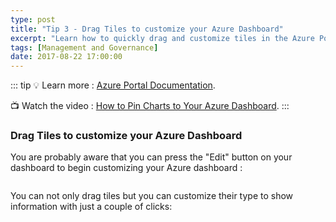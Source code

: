 ```yaml
---
type: post
title: "Tip 3 - Drag Tiles to customize your Azure Dashboard"
excerpt: "Learn how to quickly drag and customize tiles in the Azure Portal"
tags: [Management and Governance]
date: 2017-08-22 17:00:00
---
```


::: tip
:bulb: Learn more : [Azure Portal Documentation](https://docs.microsoft.com/azure/azure-portal?WT.mc_id=docs-azuredevtips-azureappsdev).

:tv: Watch the video : [How to Pin Charts to Your Azure Dashboard](https://www.youtube.com/watch?v=r9BL9k8Pp1k&list=PLLasX02E8BPCNCK8Thcxu-Y-XcBUbhFWC&index=4?WT.mc_id=youtube-azuredevtips-azureappsdev).
:::

### Drag Tiles to customize your Azure Dashboard

You are probably aware that you can press the "Edit" button on your dashboard to begin customizing your Azure dashboard :

<img :src="$withBase('/files/azurecustomizetiles.png')">

You can not only drag tiles but you can customize their type to show information with just a couple of clicks:

<img :src="$withBase('/files/azuretip3.gif')">
